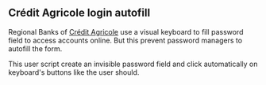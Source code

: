 ## Crédit Agricole login autofill

Regional Banks of [Crédit Agricole](https://en.wikipedia.org/wiki/Cr%C3%A9dit_Agricole) use a visual keyboard to fill password field to access accounts online.
But this prevent password managers to autofill the form.

This user script create an invisible password field and click automatically on keyboard's buttons like the user should.
